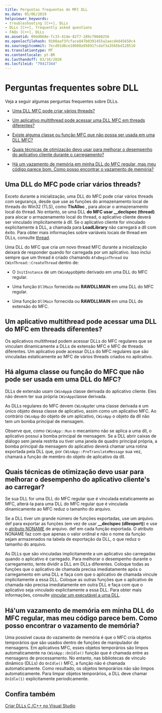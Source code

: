 ```yaml
---
title: Perguntas frequentes do MFC DLL
ms.date: 05/06/2019
helpviewer_keywords:
- troubleshooting [C++], DLLs
- DLLs [C++], frequently asked questions
- FAQs [C++], DLLs
ms.assetid: 09dd068e-fc33-414e-82f7-289c70680256
ms.openlocfilehash: 9108aaf3fcface847b0391455a2aecd4d45658c4
ms.sourcegitcommit: 7ecd91d8ce18088a956917cdaf3a3565bd128510
ms.translationtype: MT
ms.contentlocale: pt-BR
ms.lasthandoff: 03/16/2020
ms.locfileid: "79417344"
---
```

# <a name="dll-frequently-asked-questions"></a>Perguntas frequentes sobre DLL

Veja a seguir algumas perguntas frequentes sobre DLLs.

- [Uma DLL MFC pode criar vários threads?](#mfc_multithreaded_1)

- [Um aplicativo multithread pode acessar uma DLL MFC em threads diferentes?](#mfc_multithreaded_2)

- [Existe alguma classe ou função MFC que não possa ser usada em uma DLL MFC?](#mfc_prohibited_classes)

- [Quais técnicas de otimização devo usar para melhorar o desempenho do aplicativo cliente durante o carregamento?](#mfc_optimization)

- [Há um vazamento de memória em minha DLL do MFC regular, mas meu código parece bom. Como posso encontrar o vazamento de memória?](#memory_leak)

## <a name="can-an-mfc-dll-create-multiple-threads"></a><a name="mfc_multithreaded_1"></a>Uma DLL do MFC pode criar vários threads?

Exceto durante a inicialização, uma DLL do MFC pode criar vários threads com segurança, desde que use as funções do armazenamento local de threads do Win32 (TLS), como **TlsAlloc** , para alocar o armazenamento local do thread. No entanto, se uma DLL **do MFC usar __declspec (thread)** para alocar o armazenamento local do thread, o aplicativo cliente deverá ser vinculado implicitamente à dll. Se o aplicativo cliente for vinculado explicitamente à DLL, a chamada para **LoadLibrary** não carregará a dll com êxito. Para obter mais informações sobre variáveis locais de thread em DLLs, consulte [thread](../cpp/thread.md).

Uma DLL do MFC que cria um novo thread MFC durante a inicialização deixará de responder quando for carregada por um aplicativo. Isso inclui sempre que um thread é criado chamando `AfxBeginThread` ou `CWinThread::CreateThread` dentro de:

- O `InitInstance` de um `CWinApp`objeto derivado em uma DLL do MFC regular.

- Uma função `DllMain` fornecida ou **RAWDLLMAIN** em uma DLL do MFC regular.

- Uma função `DllMain` fornecida ou **RAWDLLMAIN** em uma DLL de extensão do MFC.

## <a name="can-a-multithreaded-application-access-an-mfc-dll-in-different-threads"></a><a name="mfc_multithreaded_2"></a>Um aplicativo multithread pode acessar uma DLL do MFC em threads diferentes?

Os aplicativos multithread podem acessar DLLs do MFC regulares que se vinculam dinamicamente a DLLs de extensão MFC e MFC de threads diferentes. Um aplicativo pode acessar DLLs do MFC regulares que são vinculadas estaticamente ao MFC de vários threads criados no aplicativo.

## <a name="are-there-any-mfc-classes-or-functions-that-cannot-be-used-in-an-mfc-dll"></a><a name="mfc_prohibited_classes"></a>Há alguma classe ou função do MFC que não pode ser usada em uma DLL do MFC?

DLLs de extensão usam `CWinApp`a classe derivada do aplicativo cliente. Eles não devem ter sua própria `CWinApp`classe derivada.

As DLLs regulares do MFC devem `CWinApp`ter uma classe derivada e um único objeto dessa classe de aplicativo, assim como um aplicativo MFC. Ao contrário `CWinApp` do objeto de um aplicativo, `CWinApp` o objeto da dll não tem um bomba principal de mensagem.

Observe que, como `CWinApp::Run` o mecanismo não se aplica a uma dll, o aplicativo possui a bomba principal de mensagem. Se a DLL abrir caixas de diálogo sem janela restrita ou tiver uma janela de quadro principal própria, a bomba principal da mensagem do aplicativo deverá chamar uma rotina exportada pela DLL que, por `CWinApp::PreTranslateMessage` sua vez, chamará a função de membro do objeto de aplicativo da dll.

## <a name="what-optimization-techniques-should-i-use-to-improve-the-client-application39s-performance-when-loading"></a><a name="mfc_optimization"></a>Quais técnicas de otimização devo usar para melhorar o desempenho do aplicativo cliente&#39;s ao carregar?

Se sua DLL for uma DLL do MFC regular que é vinculada estaticamente ao MFC, alterá-la para uma DLL do MFC regular que é vinculada dinamicamente ao MFC reduz o tamanho do arquivo.

Se a DLL tiver um grande número de funções exportadas, use um arquivo. def para exportar as funções (em vez de usar **__declspec (dllexport)**) e use o [atributo NONAME](exporting-functions-from-a-dll-by-ordinal-rather-than-by-name.md) de arquivo. def em cada função exportada. O atributo NONAME faz com que apenas o valor ordinal e não o nome da função sejam armazenados na tabela de exportação da DLL, o que reduz o tamanho do arquivo.

As DLLs que são vinculadas implicitamente a um aplicativo são carregadas quando o aplicativo é carregado. Para melhorar o desempenho durante o carregamento, tente dividir a DLL em DLLs diferentes. Coloque todas as funções que o aplicativo de chamada precisa imediatamente após o carregamento em uma DLL e faça com que o aplicativo de chamada vincule implicitamente a essa DLL. Coloque as outras funções que o aplicativo de chamada não precisa imediatamente em outra DLL e faça com que o aplicativo seja vinculado explicitamente a essa DLL. Para obter mais informações, consulte [vincular um executável a uma DLL](linking-an-executable-to-a-dll.md#determining-which-linking-method-to-use).

## <a name="there39s-a-memory-leak-in-my-regular-mfc-dll-but-my-code-looks-fine-how-can-i-find-the-memory-leak"></a><a name="memory_leak"></a>Há&#39;um vazamento de memória em minha DLL do MFC regular, mas meu código parece bem. Como posso encontrar o vazamento de memória?

Uma possível causa do vazamento de memória é que o MFC cria objetos temporários que são usados dentro de funções de manipulador de mensagens. Em aplicativos MFC, esses objetos temporários são limpos automaticamente na `CWinApp::OnIdle()` função que é chamada entre as mensagens de processamento. No entanto, nas bibliotecas de vínculo dinâmico (DLLs) do `OnIdle()` MFC, a função não é chamada automaticamente. Como resultado, os objetos temporários não são limpos automaticamente. Para limpar objetos temporários, a DLL deve chamar `OnIdle(1)` explicitamente periodicamente.

## <a name="see-also"></a>Confira também

[Criar DLLs C /C++ no Visual Studio](dlls-in-visual-cpp.md)
